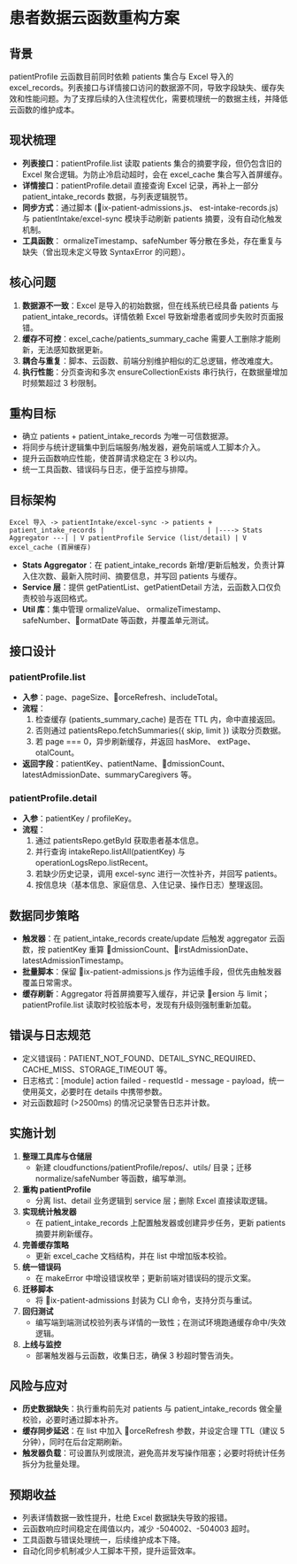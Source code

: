 ﻿# 患者数据云函数重构方案

## 背景

patientProfile 云函数目前同时依赖 patients 集合与 Excel 导入的 excel_records。列表接口与详情接口访问的数据源不同，导致字段缺失、缓存失效和性能问题。为了支撑后续的入住流程优化，需要梳理统一的数据主线，并降低云函数的维护成本。

## 现状梳理

- **列表接口**：patientProfile.list 读取 patients 集合的摘要字段，但仍包含旧的 Excel 聚合逻辑。为防止冷启动超时，会在 excel_cache 集合写入首屏缓存。
- **详情接口**：patientProfile.detail 直接查询 Excel 记录，再补上一部分 patient_intake_records 数据，与列表逻辑脱节。
- **同步方式**：通过脚本 (ix-patient-admissions.js、 est-intake-records.js) 与 patientIntake/excel-sync 模块手动刷新 patients 摘要，没有自动化触发机制。
- **工具函数**：
  ormalizeTimestamp、safeNumber 等分散在多处，存在重复与缺失（曾出现未定义导致 SyntaxError 的问题）。

## 核心问题

1. **数据源不一致**：Excel 是导入的初始数据，但在线系统已经具备 patients 与 patient_intake_records。详情依赖 Excel 导致新增患者或同步失败时页面报错。
2. **缓存不可控**：excel_cache/patients_summary_cache 需要人工删除才能刷新，无法感知数据更新。
3. **耦合与重复**：脚本、云函数、前端分别维护相似的汇总逻辑，修改难度大。
4. **执行性能**：分页查询和多次 ensureCollectionExists 串行执行，在数据量增加时频繁超过 3 秒限制。

## 重构目标

- 确立 patients + patient_intake_records 为唯一可信数据源。
- 将同步与统计逻辑集中到后端服务/触发器，避免前端或人工脚本介入。
- 提升云函数响应性能，使首屏请求稳定在 3 秒以内。
- 统一工具函数、错误码与日志，便于监控与排障。

## 目标架构

`Excel 导入 -> patientIntake/excel-sync -> patients + patient_intake_records
                                |                          |
                                |----> Stats Aggregator ---|
                                            |
                                            V
                             patientProfile Service (list/detail)
                                            |
                                            V
                                   excel_cache (首屏缓存)`

- **Stats Aggregator**：在 patient_intake_records 新增/更新后触发，负责计算入住次数、最新入院时间、摘要信息，并写回 patients 与缓存。
- **Service 层**：提供 getPatientList、getPatientDetail 方法，云函数入口仅负责校验与返回格式。
- **Util 库**：集中管理
  ormalizeValue、
  ormalizeTimestamp、safeNumber、ormatDate 等函数，并覆盖单元测试。

## 接口设计

### patientProfile.list

- **入参**：page、pageSize、orceRefresh、includeTotal。
- **流程**：
  1. 检查缓存 (patients_summary_cache) 是否在 TTL 内，命中直接返回。
  2. 否则通过 patientsRepo.fetchSummaries({ skip, limit }) 读取分页数据。
  3. 若 page === 0，异步刷新缓存，并返回 hasMore、
     extPage、 otalCount。
- **返回字段**：patientKey、patientName、dmissionCount、latestAdmissionDate、summaryCaregivers 等。

### patientProfile.detail

- **入参**：patientKey / profileKey。
- **流程**：
  1. 通过 patientsRepo.getById 获取患者基本信息。
  2. 并行查询 intakeRepo.listAll(patientKey) 与 operationLogsRepo.listRecent。
  3. 若缺少历史记录，调用 excel-sync 进行一次性补齐，并回写 patients。
  4. 按信息块（基本信息、家庭信息、入住记录、操作日志）整理返回。

## 数据同步策略

- **触发器**：在 patient_intake_records create/update 后触发 aggregator 云函数，按 patientKey 重算 dmissionCount、irstAdmissionDate、latestAdmissionTimestamp。
- **批量脚本**：保留 ix-patient-admissions.js 作为运维手段，但优先由触发器覆盖日常需求。
- **缓存刷新**：Aggregator 将首屏摘要写入缓存，并记录 ersion 与 limit；patientProfile.list 读取时校验版本号，发现有升级则强制重新加载。

## 错误与日志规范

- 定义错误码：PATIENT_NOT_FOUND、DETAIL_SYNC_REQUIRED、CACHE_MISS、STORAGE_TIMEOUT 等。
- 日志格式：[module] action failed - requestId - message - payload，统一使用英文，必要时在 details 中携带参数。
- 对云函数超时 (>2500ms) 的情况记录警告日志并计数。

## 实施计划

1. **整理工具库与仓储层**
   - 新建 cloudfunctions/patientProfile/repos/、utils/ 目录；迁移 normalize/safeNumber 等函数，编写单测。
2. **重构 patientProfile**
   - 分离 list、detail 业务逻辑到 service 层；删除 Excel 直接读取逻辑。
3. **实现统计触发器**
   - 在 patient_intake_records 上配置触发器或创建异步任务，更新 patients 摘要并刷新缓存。
4. **完善缓存策略**
   - 更新 excel_cache 文档结构，并在 list 中增加版本校验。
5. **统一错误码**
   - 在 makeError 中增设错误枚举；更新前端对错误码的提示文案。
6. **迁移脚本**
   - 将 ix-patient-admissions 封装为 CLI 命令，支持分页与重试。
7. **回归测试**
   - 编写端到端测试校验列表与详情的一致性；在测试环境跑通缓存命中/失效逻辑。
8. **上线与监控**
   - 部署触发器与云函数，收集日志，确保 3 秒超时警告消失。

## 风险与应对

- **历史数据缺失**：执行重构前先对 patients 与 patient_intake_records 做全量校验，必要时通过脚本补齐。
- **缓存同步延迟**：在 list 中加入 orceRefresh 参数，并设定合理 TTL（建议 5 分钟），同时在后台定期刷新。
- **触发器负载**：可设置队列或限流，避免高并发写操作阻塞；必要时将统计任务拆分为批量处理。

## 预期收益

- 列表详情数据一致性提升，杜绝 Excel 数据缺失导致的报错。
- 云函数响应时间稳定在阈值以内，减少 -504002、-504003 超时。
- 工具函数与错误处理统一，后续维护成本下降。
- 自动化同步机制减少人工脚本干预，提升运营效率。
